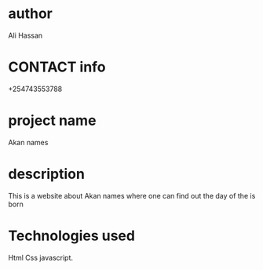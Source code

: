 # author
Ali Hassan
# CONTACT info
+254743553788
# project name
Akan names
# description
This is a website about Akan names where one can find out the day of the is born
# Technologies used
Html Css javascript.
